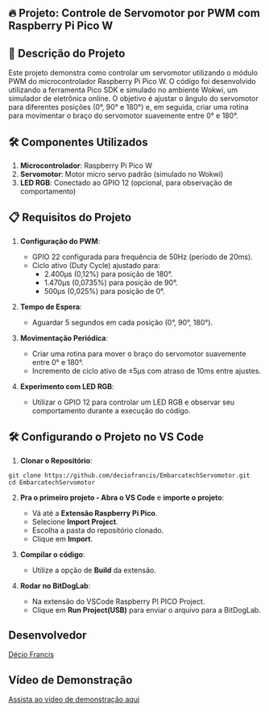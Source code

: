 ## 🔥 Projeto: Controle de Servomotor por PWM com Raspberry Pi Pico W

## 📌 Descrição do Projeto

Este projeto demonstra como controlar um servomotor utilizando o módulo PWM do microcontrolador Raspberry Pi Pico W. O código foi desenvolvido utilizando a ferramenta Pico SDK e simulado no ambiente Wokwi, um simulador de eletrônica online. O objetivo é ajustar o ângulo do servomotor para diferentes posições (0°, 90° e 180°) e, em seguida, criar uma rotina para movimentar o braço do servomotor suavemente entre 0° e 180°.

## 🛠️ Componentes Utilizados

1. **Microcontrolador**: Raspberry Pi Pico W
2. **Servomotor**: Motor micro servo padrão (simulado no Wokwi)
3. **LED RGB**: Conectado ao GPIO 12 (opcional, para observação de comportamento)

## 📋 Requisitos do Projeto

1. **Configuração do PWM**:
   - GPIO 22 configurada para frequência de 50Hz (período de 20ms).
   - Ciclo ativo (Duty Cycle) ajustado para:
     - 2.400µs (0,12%) para posição de 180°.
     - 1.470µs (0,0735%) para posição de 90°.
     - 500µs (0,025%) para posição de 0°.

2. **Tempo de Espera**:
   - Aguardar 5 segundos em cada posição (0°, 90°, 180°).

3. **Movimentação Periódica**:
   - Criar uma rotina para mover o braço do servomotor suavemente entre 0° e 180°.
   - Incremento de ciclo ativo de ±5µs com atraso de 10ms entre ajustes.

4. **Experimento com LED RGB**:
   - Utilizar o GPIO 12 para controlar um LED RGB e observar seu comportamento durante a execução do código.

## 🛠️ Configurando o Projeto no VS Code

1. **Clonar o Repositório**:
```
git clone https://github.com/deciofrancis/EmbarcatechServomotor.git
cd EmbarcatechServomotor
```

2. **Pra o primeiro projeto - Abra o VS Code** e **importe o projeto**:
   - Vá até a **Extensão Raspberry Pi Pico**.
   - Selecione **Import Project**.
   - Escolha a pasta do repositório clonado.
   - Clique em **Import**.

3. **Compilar o código**:
   - Utilize a opção de **Build** da extensão.

4. **Rodar no BitDogLab**:
   - Na extensão do VSCode Raspberry PI PICO Project.
   - Clique em **Run Project(USB)** para enviar o arquivo para a BitDogLab.

## Desenvolvedor

[Décio Francis](https://www.linkedin.com/in/deciofrancis/)

## Vídeo de Demonstração

[Assista ao vídeo de demonstração aqui](https://youtu.be/7dlulfWD-6Q)